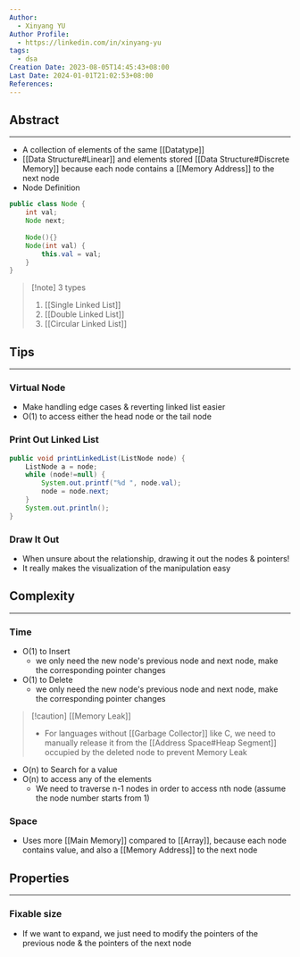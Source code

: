 ```yaml
---
Author:
  - Xinyang YU
Author Profile:
  - https://linkedin.com/in/xinyang-yu
tags:
  - dsa
Creation Date: 2023-08-05T14:45:43+08:00
Last Date: 2024-01-01T21:02:53+08:00
References: 
---
```

## Abstract
---
- A collection of elements of the same [[Datatype]]
- [[Data Structure#Linear]] and elements stored [[Data Structure#Discrete Memory]] because each node contains a [[Memory Address]] to the next node
- Node Definition
```java
public class Node {
    int val;
    Node next;
    
    Node(){}
    Node(int val) {
        this.val = val;
    }
}
```

>[!note] 3 types
>1. [[Single Linked List]]
>2. [[Double Linked List]]
>3. [[Circular Linked List]]

## Tips
---
### Virtual Node
- Make handling edge cases & reverting linked list easier 
- O(1) to access either the head node or the tail node

### Print Out Linked List
```java
public void printLinkedList(ListNode node) {
	ListNode a = node;
	while (node!=null) {
		System.out.printf("%d ", node.val);
		node = node.next;
	}
	System.out.println();
}
```


### Draw It Out
- When unsure about the relationship, drawing it out the nodes & pointers!
- It really makes the visualization of the manipulation easy



## Complexity
---
### Time
- O(1) to Insert
	- we only need the new node's previous node and next node, make the corresponding pointer changes
- O(1) to Delete 
	- we only need the new node's previous node and next node, make the corresponding pointer changes
>[!caution] [[Memory Leak]]
>- For languages without [[Garbage Collector]] like C, we need to manually release it from the [[Address Space#Heap Segment]] occupied by the deleted node to prevent Memory Leak

- O(n) to Search for a value
- O(n) to access any of the elements
	- We need to traverse n-1 nodes in order to access nth node (assume the node number starts from 1)

### Space
- Uses more [[Main Memory]] compared to [[Array]], because each node contains value, and also a [[Memory Address]] to the next node

## Properties 
---
### Fixable size
- If we want to expand, we just need to modify the pointers of the previous node & the pointers of the next node







